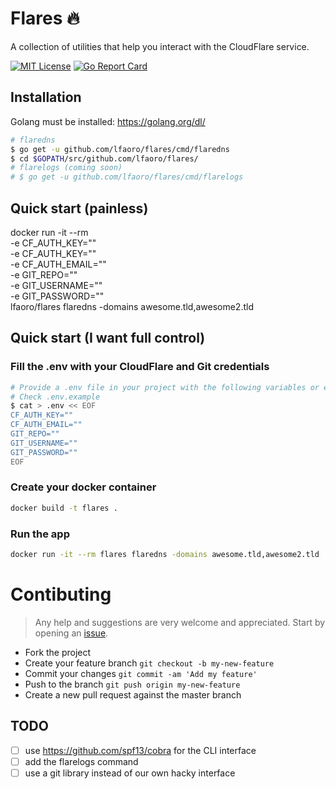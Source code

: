 # Flares 🔥

A collection of utilities that help you interact with the CloudFlare service.

[![MIT License](https://img.shields.io/badge/license-MIT-blue.svg?style=flat)](LICENSE)
[![Go Report Card](https://goreportcard.com/badge/github.com/lfaoro/flares)](https://goreportcard.com/report/github.com/lfaoro/flares)

## Installation
Golang must be installed: https://golang.org/dl/
```bash
# flaredns
$ go get -u github.com/lfaoro/flares/cmd/flaredns
$ cd $GOPATH/src/github.com/lfaoro/flares/
# flarelogs (coming soon)
# $ go get -u github.com/lfaoro/flares/cmd/flarelogs
```

## Quick start (painless)
docker run -it --rm \
-e CF_AUTH_KEY="" \
-e CF_AUTH_KEY="" \
-e CF_AUTH_EMAIL="" \
-e GIT_REPO="" \
-e GIT_USERNAME="" \
-e GIT_PASSWORD="" \
lfaoro/flares flaredns -domains awesome.tld,awesome2.tld

## Quick start (I want full control)
### Fill the .env with your CloudFlare and Git credentials
```bash
# Provide a .env file in your project with the following variables or export them.
# Check .env.example
$ cat > .env << EOF
CF_AUTH_KEY=""
CF_AUTH_EMAIL=""
GIT_REPO=""
GIT_USERNAME=""
GIT_PASSWORD=""
EOF
```
### Create your docker container
```bash
docker build -t flares .
```
### Run the app
```bash
docker run -it --rm flares flaredns -domains awesome.tld,awesome2.tld
```

# Contibuting
> Any help and suggestions are very welcome and appreciated. Start by opening an [issue](https://github.com/lfaoro/flares/issues/new).

- Fork the project
- Create your feature branch `git checkout -b my-new-feature`
- Commit your changes `git commit -am 'Add my feature'`
- Push to the branch `git push origin my-new-feature`
- Create a new pull request against the master branch

## TODO
- [ ] use https://github.com/spf13/cobra for the CLI interface
- [ ] add the flarelogs command
- [ ] use a git library instead of our own hacky interface
